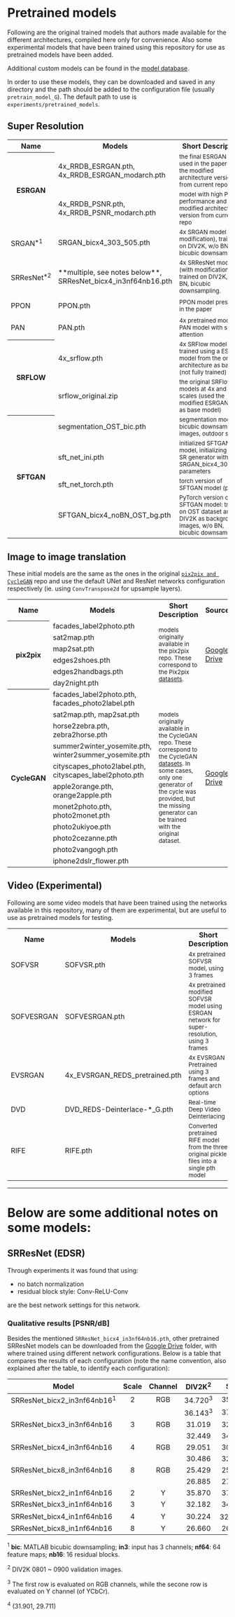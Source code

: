 # Pretrained models

Following are the original trained models that authors made available for the different architectures, compiled here only for convenience. Also some experimental models that have been trained using this repository for use as pretrained models have been added.

Additional custom models can be found in the [model database](https://upscale.wiki/wiki/Model_Database).

In order to use these models, they can be downloaded and saved in any directory and the path should be added to the configuration file (usually `pretrain_model_G`). The default path to use is `experiments/pretrained_models`.

## Super Resolution

<table>
  <tr>
    <th>Name</th>
    <th>Models</th>
    <th>Short Description</th>
    <th>Source</th>
  </tr>

  <tr>
    <th rowspan="2">ESRGAN</th>
    <td>4x_RRDB_ESRGAN.pth, 4x_RRDB_ESRGAN_modarch.pth</td>
    <td><sub>the final ESRGAN model used in the paper and the modified architecture version from current repo</sub></td>
    <td rowspan="2"><a href="https://drive.google.com/drive/folders/1O9qLq2CjywbS4FJXvJMggX8DjX4e-GAV?usp=sharing">Google Drive</a></td>
  </tr>

  <tr>
    <td>4x_RRDB_PSNR.pth, 4x_RRDB_PSNR_modarch.pth</td>
    <td><sub>model with high PSNR performance and the modified architecture version from current repo</sub></td>
  </tr>

  <tr>
    <td >SRGAN<sup>*1</sup></td>
    <td>SRGAN_bicx4_303_505.pth</td>
     <td><sub> 4x SRGAN model (with modification), trained on DIV2K, w/o BN, bicubic downsampling.</sub></td>
    <td><a href="https://drive.google.com/drive/folders/1WR2X4_gwiQ9REb5fHfNnBfXOdeuDS8BA?usp=sharing">Google Drive</a></td>
  </tr>

  <tr>
    <td >SRResNet<sup>*2</sup></td>
    <td>**multiple, see notes below**, SRResNet_bicx4_in3nf64nb16.pth</td>
     <td><sub> 4x SRResNet model (with modification), trained on DIV2K, w/o BN, bicubic downsampling.</sub></td>
    <td><a href="https://drive.google.com/drive/folders/1Yrql9XI9goMAmsoQHHP8jG1k3RIAVhbK?usp=sharing">Google Drive</a></td>
  </tr>

  <tr>
    <td>PPON</td>
    <td>PPON.pth</td>
     <td><sub>PPON model presented in the paper</sub></td>
    <td><a href="https://drive.google.com/drive/folders/1uWz7Dc6-2zSpMmK9ks2mKAALnnCsjTCJ?usp=sharing">Google Drive</a></td>
  </tr>

  <tr>
    <td>PAN</td>
    <td>PAN.pth</td>
     <td><sub>4x pretrained modified PAN model with self-attention</sub></td>
    <td><a href="https://drive.google.com/drive/folders/1q7NRm_qTv3Kd4PzVOHkQHXw8tcwVTzHA?usp=sharing">Google Drive</a></td>
  </tr>

  <tr>
    <th rowspan="2">SRFLOW</th>
    <td>4x_srflow.pth</td>
     <td><sub>4x SRFlow model trained using a ESRGAN model from the original architecture as base (not fully trained)</sub></td>
    <td><a href="https://drive.google.com/drive/folders/1q7NRm_qTv3Kd4PzVOHkQHXw8tcwVTzHA?usp=sharing">Google Drive</a></td>
  </tr>
  <tr>
    <td>srflow_original.zip</td>
    <td><sub>the original SRFlow models at 4x and 8x scales (used the modified ESRGAN arch as base model)</sub></td>
  </tr>

  <tr>
    <th rowspan="4">SFTGAN</th>
    <td>segmentation_OST_bic.pth</td>
     <td><sub> segmentation model for bicubic downsampled images, outdoor scenes</sub></td>
    <td rowspan="4"><a href="https://drive.google.com/drive/folders/1pWP96xnGxnHOJ2A8tP9IJNhiNFZP6yZQ?usp=sharing">Google Drive</a></td>
  </tr>
  <tr>
    <td>sft_net_ini.pth</td>
    <td><sub>initialized SFTGAN model, initializing the SR generator with SRGAN_bicx4_303_505 parameters</sub></td>
  </tr>
  <tr>
    <td>sft_net_torch.pth</td>
    <td><sub>torch version of SFTGAN model (paper)</sub></td>
  </tr>
  <tr>
    <td>SFTGAN_bicx4_noBN_OST_bg.pth</td>
    <td><sub>PyTorch version of SFTGAN model: trained on OST dataset and use DIV2K as background images, w/o BN, bicubic downsampling</sub></td>
  </tr>

</table>



## Image to image translation

These initial models are the same as the ones in the original [`pix2pix and CycleGAN`](https://github.com/junyanz/pytorch-CycleGAN-and-pix2pix) repo and use the default UNet and ResNet networks configuration respectively (ie. using `ConvTranspose2d` for upsample layers).

<table>
  <tr>
    <th>Name</th>
    <th>Models</th>
    <th>Short Description</th>
    <th>Source</th>
  </tr>

  <tr>
    <th rowspan="6">pix2pix</th>
    <td>facades_label2photo.pth</td>
     <td rowspan="6"><sub>models originally available in the pix2pix repo. These correspond to the Pix2pix <a href="https://github.com/victorca25/BasicSR/blob/master/docs/datasets.md#image-to-image-translation">datasets</a>.</sub></td>
    <td rowspan="6"><a href="https://drive.google.com/drive/folders/1gYeEOM1QIO-o3CG3aywtvKcCNmREf0bB?usp=sharing">Google Drive</a></td>
  </tr>
  <tr>
    <td>sat2map.pth</td>
  </tr>
  <tr>
    <td>map2sat.pth</td>
  </tr>
  <tr>
    <td>edges2shoes.pth</td>
  </tr>
  <tr>
    <td>edges2handbags.pth</td>
  </tr>
  <tr>
    <td>day2night.pth</td>
  </tr>

  <tr>
    <th rowspan="11">CycleGAN</th>
    <td>facades_label2photo.pth, facades_photo2label.pth</td>
     <td rowspan="11"><sub>models originally available in the CycleGAN repo. These correspond to the CycleGAN <a href="https://github.com/victorca25/BasicSR/blob/master/docs/datasets.md#image-to-image-translation">datasets</a>. In some cases, only one generator of the cycle was provided, but the missing generator can be trained with the original dataset.</sub></td>
    <td rowspan="11"><a href="https://drive.google.com/drive/folders/1MTE_uQmTcHI5ieXo3-p2h9HftCLB03-t?usp=sharing">Google Drive</a></td>
  </tr>
  <tr>
    <td>sat2map.pth, map2sat.pth</td>
  </tr>
  <tr>
    <td>horse2zebra.pth, zebra2horse.pth</td>
  </tr>
  <tr>
    <td>summer2winter_yosemite.pth, winter2summer_yosemite.pth</td>
  </tr>
  <tr>
    <td>cityscapes_photo2label.pth, cityscapes_label2photo.pth</td>
  </tr>
  <tr>
    <td>apple2orange.pth, orange2apple.pth</td>
  </tr>
  <tr>
    <td>monet2photo.pth, photo2monet.pth</td>
  </tr>
  <tr>
    <td>photo2ukiyoe.pth</td>
  </tr>
  <tr>
    <td>photo2cezanne.pth</td>
  </tr>
  <tr>
    <td>photo2vangogh.pth</td>
  </tr>
  <tr>
    <td>iphone2dslr_flower.pth</td>
  </tr>

</table>

## Video (Experimental)

Following are some video models that have been trained using the networks available in this repository, many of them are experimental, but are useful to use as pretrained models for testing.

<table>
  <tr>
    <th>Name</th>
    <th>Models</th>
    <th>Short Description</th>
    <th>Source</th>
  </tr>

  <tr>
    <td>SOFVSR</td>
    <td>SOFVSR.pth</td>
     <td><sub>4x pretrained SOFVSR model, using 3 frames</sub></td>
    <td><a href="https://drive.google.com/drive/folders/1xDynI8v6s5oio4gKjks-bZlAYofCrGyz?usp=sharing">Google Drive</a></td>
  </tr>

  <tr>
    <td>SOFVESRGAN</td>
    <td>SOFVESRGAN.pth</td>
     <td><sub>4x pretrained modified SOFVSR model using ESRGAN network for super-resolution, using 3 frames</sub></td>
    <td><a href="https://drive.google.com/drive/folders/1BtL63OKyMlyam9BwE_nUiz0hr71MbpzE?usp=sharing">Google Drive</a></td>
  </tr>

  <tr>
    <td>EVSRGAN</td>
    <td>4x_EVSRGAN_REDS_pretrained.pth</td>
     <td><sub>4x EVSRGAN Pretrained using 3 frames and default arch options</sub></td>
    <td><a href="https://u.pcloud.link/publink/show?code=XZ2Wg8XZebryABNV8Q0GsSE2ifkLdh9NzzaX">pcloud</a></td>
  </tr>

  <tr>
    <td>DVD</td>
    <td>DVD_REDS-Deinterlace-*_G.pth</td>
     <td><sub>Real-time Deep Video Deinterlacing</sub></td>
    <td><a href="https://u.pcloud.link/publink/show?code=kZIIfQXZYLGBJF4sQVJ2aONxgwiPr8iQPxo7">pcloud</a></td>
  </tr>

  <tr>
    <td>RIFE</td>
    <td>RIFE.pth</td>
     <td><sub>Converted pretrained RIFE model from the three original pickle files into a single pth model</sub></td>
    <td><a href="https://drive.google.com/drive/folders/1-Wzwz8SmWkJm04Y32FuSKxH09n1hJDRz?usp=sharing">Google Drive</a></td>
  </tr>

</table>


* * *

# Below are some additional notes on some models:


## SRResNet (EDSR)

Through experiments it was found that using:

-   no batch normalization
-   residual block style: Conv-ReLU-Conv

are the best network settings for this network.

### Qualitative results [PSNR/dB] 

Besides the mentioned `SRResNet_bicx4_in3nf64nb16.pth`, other pretrained SRResNet models can be downloaded from the [Google Drive](https://drive.google.com/drive/folders/1flWWpziKp5_i-8wbxyjUkP-e8EBtY37W?usp=sharing) folder, with where trained using different network configurations. Below is a table that compares the results of each configuration (note the name convention, also explained after the table, to identify each configuration):

| Model | Scale | Channel | DIV2K<sup>2</sup> | Set5| Set14 | BSD100 | Urban100 |
|--- |:---:|:---:|:---:|:---:|:---:|:---:|:---:|
| SRResNet_bicx2_in3nf64nb16<sup>1</sup> | 2 | RGB | 34.720<sup>3</sup> | 35.835 | 31.643 | | |
|  |   |   | 36.143<sup>3</sup> | 37.947 | 33.682 | | |
| SRResNet_bicx3_in3nf64nb16 | 3 | RGB | 31.019 | 32.442  |  28.499 | | |
|  |   |   | 32.449 | 34.428  | 30.371  | | |
| SRResNet_bicx4_in3nf64nb16 | 4 | RGB | 29.051 | 30.278 | 26.853 | | |
|  |   |   | 30.486 | 32.180 | 28.645 | | |
| SRResNet_bicx8_in3nf64nb16 | 8 | RGB | 25.429 | 25.357 | 23.348 | | |
|  |   |   | 26.885 | 27.070 | 24.996 | | |
| SRResNet_bicx2_in1nf64nb16 | 2 | Y | 35.870 | 37.864 | 33.581 | | |
| SRResNet_bicx3_in1nf64nb16 | 3 | Y | 32.182 | 34.263 | 30.186 | | |
| SRResNet_bicx4_in1nf64nb16 | 4 | Y | 30.224 | 32.038<sup>4</sup> | 28.494 | | |
| SRResNet_bicx8_in1nf64nb16 | 8 | Y | 26.660 | 26.621 | 24.804 | | |

<sup>1</sup> **bic**: MATLAB bicubic downsampling; **in3**: input has 3 channels; **nf64**: 64 feature maps; **nb16**: 16 residual blocks.

<sup>2</sup> DIV2K 0801 ~ 0900 validation images.

<sup>3</sup> The first row is evaluated on RGB channels, while the secone row is evaluated on Y channel (of YCbCr).

<sup>4</sup> (31.901, 29.711)
